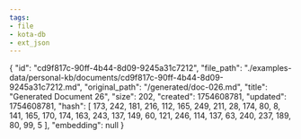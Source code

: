 ```yaml
---
tags:
- file
- kota-db
- ext_json
---
```

{
  "id": "cd9f817c-90ff-4b44-8d09-9245a31c7212",
  "file_path": "./examples-data/personal-kb/documents/cd9f817c-90ff-4b44-8d09-9245a31c7212.md",
  "original_path": "/generated/doc-026.md",
  "title": "Generated Document 26",
  "size": 202,
  "created": 1754608781,
  "updated": 1754608781,
  "hash": [
    173,
    242,
    181,
    216,
    112,
    165,
    249,
    211,
    28,
    174,
    80,
    8,
    141,
    165,
    170,
    174,
    163,
    243,
    137,
    149,
    60,
    121,
    246,
    114,
    137,
    63,
    240,
    237,
    189,
    80,
    99,
    5
  ],
  "embedding": null
}